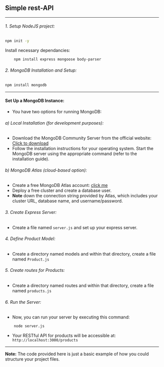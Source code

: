 ##  Simple rest-API
------ 
###### 1. Setup NodeJS project:

```bash
npm init -y
```

Install necessary dependancies:
```bash
    npm install express mongoose body-parser
```

###### 2. MongoDB Installation and Setup:

```bash
npm install mongodb
```
-------- 
#### Set Up a MongoDB Instance:
- You have two options for running MongoDB:

###### a) Local Installation (for development purposes):
- Download the MongoDB Community Server from the official website: [Click to download](https://www.mongodb.com/docs/manual/installation/)
- Follow the installation instructions for your operating system.
Start the MongoDB server using the appropriate command (refer to the installation guide).

###### b) MongoDB Atlas (cloud-based option):
- Create a free MongoDB Atlas account: [click me](https://www.mongodb.com/docs/atlas/tutorial/deploy-free-tier-cluster/)
- Deploy a free cluster and create a database user.
- **Note** down the connection string provided by Atlas, which includes your cluster URL, database name, and username/password.

###### 3. Create Express Server:
- Create a file named ``server.js`` and set up your express server.

###### 4. Define Product Model:
- Create a directory named models and within that directory, create a file named ``Product.js``

###### 5. Create routes for Products:
- Create a directory named routes and within that directory, create a file named ``products.js``

###### 6. Run the Server:
- Now, you can run your server by executing this command:
```bash
    node server.js
```
- Your RESTful API for products will be accessible at:`` http://localhost:3000/products``
------------------------------

**Note:** The code provided here is just a basic example of how you could structure your project files.
